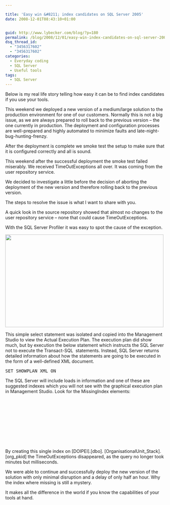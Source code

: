 ```yaml
---

title: 'Easy win &#8211; index candidates on SQL Server 2005'
date: 2008-12-01T08:43:10+01:00


guid: http://www.lybecker.com/blog/?p=180
permalink: /blog/2008/12/01/easy-win-index-candidates-on-sql-server-2005/
dsq_thread_id:
  - "3456317602"
  - "3456317602"
categories:
  - Everyday coding
  - SQL Server
  - Useful tools
tags:
  - SQL Server
---
```

Below is my real life story telling how easy it can be to find index candidates if you use your tools.

This weekend we deployed a new version of a medium/large solution to the production environment for one of our customers. Normally this is not a big issue, as we are always prepared to roll back to the previous version &#8211; the one currently in production. The deployment and configuration processes are well-prepared and highly automated to minimize faults and late-night-bug-hunting-frenzy.

After the deployment is complete we smoke test the setup to make sure that it is configured correctly and all is sound.

This weekend after the successful deployment the smoke test failed miserably. We received TimeOutExceptions all over. It was coming from the user repository service.

We decided to investigate a little before the decision of aborting the deployment of the new version and therefore rolling back to the previous version.

The steps to resolve the issue is what I want to share with you.

A quick look in the source repository showed that almost no changes to the user repository service – none that could cause TimeOutExceptions.

With the SQL Server Profiler it was easy to spot the cause of the exception.

[<img loading="lazy" class="alignnone size-full wp-image-182" title="SQL Server Profiler trace - Easy to spot culprit" src="http://www.lybecker.com/blog/wp-content/uploads/sqlserverprofilertrace.png" alt="" width="500" height="293" />](http://www.lybecker.com/blog/wp-content/uploads/sqlserverprofilertrace.png)

This simple select statement was isolated and copied into the Management Studio to view the Actual Execution Plan. The execution plan did show much, but by execution the below statement which instructs the SQL Server not to execute the Transact-SQL  statements. Instead, SQL Server returns detailed information about how the statements are going to be executed in the form of a well-defined XML document.

<pre class="brush: sql; title: ; notranslate" title="">SET SHOWPLAN_XML ON
</pre>

The SQL Server will include loads in information and one of these are suggested indexes which you will not see with the graphical execution plan in Management Studio. Look for the MissingIndex elements:

<pre class="brush: xml; title: ; notranslate" title=""><missingindexes>
  <missingindexgroup Impact="96.6222">
    <missingindex Database="&#91;DOIPEI&#93;" Schema="&#91;dbo&#93;" Table="&#91;OrganisationalUnit_Stack&#93;">
      <columngroup Usage="EQUALITY">
        <column Name="&#91;org_pkid&#93;" ColumnId="2" />
      </columngroup>
    </missingindex>
  </missingindexgroup>
</missingindexes>
</pre>

By creating this single index on [DOIPEI].[dbo]. [OrganisationalUnit\_Stack]. [org\_pkid] the TimeOutExceptions disappeared, as the query no longer took minutes but milliseconds.

We were able to continue and successfully deploy the new version of the solution with only minimal disruption and a delay of only half an hour. Why the index where missing is still a mystery.

It makes all the difference in the world if you know the capabilities of your tools at hand.
